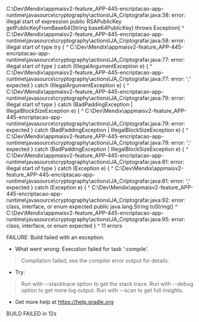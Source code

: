 C:\Dev\Mendix\appmaisv2-feature_APP-445-encriptacao-app-runtime\javasource\cryptography\actions\JA_Criptografar.java:38: error: illegal start of expression
		public RSAPublicKey getPublicKeyFromBase64(String base64PublicKey) throws Exception{
		^
C:\Dev\Mendix\appmaisv2-feature_APP-445-encriptacao-app-runtime\javasource\cryptography\actions\JA_Criptografar.java:58: error: illegal start of type
        try {
        ^
C:\Dev\Mendix\appmaisv2-feature_APP-445-encriptacao-app-runtime\javasource\cryptography\actions\JA_Criptografar.java:77: error: illegal start of type
        } catch (IllegalArgumentException e) {
          ^
C:\Dev\Mendix\appmaisv2-feature_APP-445-encriptacao-app-runtime\javasource\cryptography\actions\JA_Criptografar.java:77: error: ';' expected
        } catch (IllegalArgumentException e) {
                                           ^
C:\Dev\Mendix\appmaisv2-feature_APP-445-encriptacao-app-runtime\javasource\cryptography\actions\JA_Criptografar.java:79: error: illegal start of type
        } catch (BadPaddingException | IllegalBlockSizeException e) {
          ^
C:\Dev\Mendix\appmaisv2-feature_APP-445-encriptacao-app-runtime\javasource\cryptography\actions\JA_Criptografar.java:79: error: <identifier> expected
        } catch (BadPaddingException | IllegalBlockSizeException e) {
                                    ^
C:\Dev\Mendix\appmaisv2-feature_APP-445-encriptacao-app-runtime\javasource\cryptography\actions\JA_Criptografar.java:79: error: ';' expected
        } catch (BadPaddingException | IllegalBlockSizeException e) {
                                                                  ^
C:\Dev\Mendix\appmaisv2-feature_APP-445-encriptacao-app-runtime\javasource\cryptography\actions\JA_Criptografar.java:81: error: illegal start of type
        } catch (Exception e) {
          ^
C:\Dev\Mendix\appmaisv2-feature_APP-445-encriptacao-app-runtime\javasource\cryptography\actions\JA_Criptografar.java:81: error: ';' expected
        } catch (Exception e) {
                            ^
C:\Dev\Mendix\appmaisv2-feature_APP-445-encriptacao-app-runtime\javasource\cryptography\actions\JA_Criptografar.java:92: error: class, interface, or enum expected
	public java.lang.String toString()
	       ^
C:\Dev\Mendix\appmaisv2-feature_APP-445-encriptacao-app-runtime\javasource\cryptography\actions\JA_Criptografar.java:95: error: class, interface, or enum expected
	}
	^
11 errors

FAILURE: Build failed with an exception.

* What went wrong:
Execution failed for task ':compile'.
> Compilation failed; see the compiler error output for details.

* Try:
> Run with --stacktrace option to get the stack trace.
> Run with --debug option to get more log output.
> Run with --scan to get full insights.

* Get more help at https://help.gradle.org

BUILD FAILED in 12s

